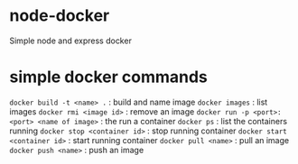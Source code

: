 # node-docker
Simple node and express docker 

# simple docker commands 
`docker build -t <name> .`                      : build and name image
`docker images`                                 : list images
`docker rmi <image id>`                         : remove an image
`docker run -p <port>:<port> <name of image>`   : the run a container
`docker ps`                                     : list the containers running
`docker stop <container id>`                    : stop running container
`docker start <container id>`                   : start running container
`docker pull <name>`                            : pull an image
`docker push <name>`                            : push an image